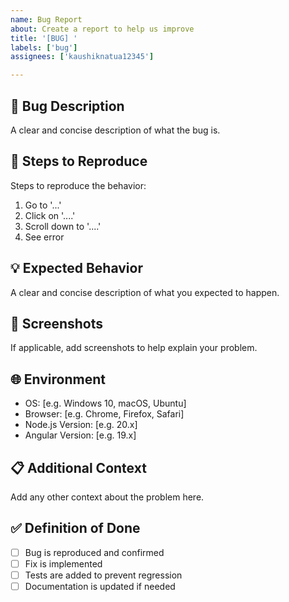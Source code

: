 ```yaml
---
name: Bug Report
about: Create a report to help us improve
title: '[BUG] '
labels: ['bug']
assignees: ['kaushiknatua12345']

---
```


## 🐛 Bug Description
A clear and concise description of what the bug is.

## 🔄 Steps to Reproduce
Steps to reproduce the behavior:
1. Go to '...'
2. Click on '....'
3. Scroll down to '....'
4. See error

## 💡 Expected Behavior
A clear and concise description of what you expected to happen.

## 📸 Screenshots
If applicable, add screenshots to help explain your problem.

## 🌐 Environment
- OS: [e.g. Windows 10, macOS, Ubuntu]
- Browser: [e.g. Chrome, Firefox, Safari]
- Node.js Version: [e.g. 20.x]
- Angular Version: [e.g. 19.x]

## 📋 Additional Context
Add any other context about the problem here.

## ✅ Definition of Done
- [ ] Bug is reproduced and confirmed
- [ ] Fix is implemented
- [ ] Tests are added to prevent regression
- [ ] Documentation is updated if needed